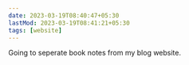```yaml
---
date: 2023-03-19T08:40:47+05:30
lastMod: 2023-03-19T08:41:21+05:30
tags: [website]
---
```


Going to seperate book notes from my blog website.
